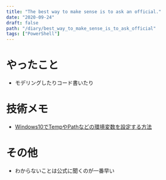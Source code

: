 ```yaml
---
title: "The best way to make sense is to ask an official."
date: "2020-09-24"
draft: false
path: "/diary/best_way_to_make_sense_is_to_ask_official"
tags: ["PowerShell"]
---
```


# やったこと

+ モデリングしたりコード書いたり

# 技術メモ

+ [Windows10でTempやPathなどの環境変数を設定する方法](https://proengineer.internous.co.jp/content/columnfeature/5205#section300)

# その他

+ わからないことは公式に聞くのが一番早い
